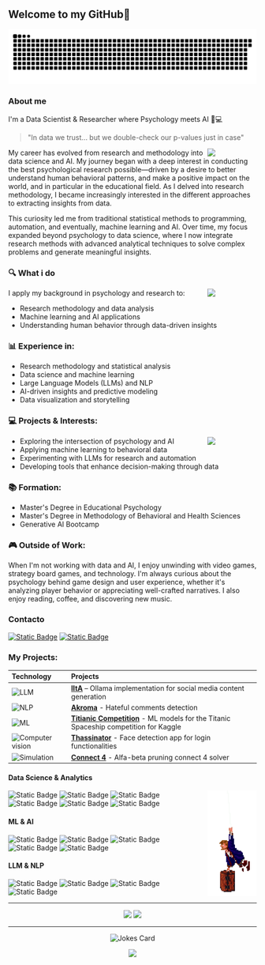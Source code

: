 ## Welcome to my GitHub👋

<p align="center">
  <img src="https://github.com/carrillo-p/carrillo-p/blob/output/github-snake-dark.svg" alt="Snake animation"/>
</p>


### About me

I'm a Data Scientist & Researcher where Psychology meets AI 🧠💻

> "In data we trust... but we double-check our p-values just in case"

<img align="right" src="https://i.imgur.com/cT7iEx6.gif" width="100" height="auto">

My career has evolved from research and methodology into data science and AI. My journey began with a deep interest in conducting the best psychological research possible—driven by a desire to better understand human behavioral patterns, and make a positive impact on the world, and in particular in the educational field. As I delved into research methodology,  I became increasingly interested in the different approaches to extracting insights from data.

This curiosity led me from traditional statistical methods to programming, automation, and eventually, machine learning and AI. Over time, my focus expanded beyond psychology to data science, where I now integrate research methods with advanced analytical techniques to solve complex problems and generate meaningful insights.

### 🔍 What i do
<img align="right" src="https://i.imgur.com/zaJwFnH.gif" width="100" height="auto">
I apply my background in psychology and research to:

  - Research methodology and data analysis
  - Machine learning and AI applications
  - Understanding human behavior through data-driven insights

### 📊 Experience in:
  - Research methodology and statistical analysis
  - Data science and machine learning
  - Large Language Models (LLMs) and NLP
  - AI-driven insights and predictive modeling
  - Data visualization and storytelling

### 💻 Projects & Interests:
<img align="right" src="https://i.imgur.com/rYHylOP.gif" width="100" height="auto">

  - Exploring the intersection of psychology and AI
  - Applying machine learning to behavioral data
  - Experimenting with LLMs for research and automation
  - Developing tools that enhance decision-making through data
    
### 📚 Formation:
   - Master's Degree in Educational Psychology
   - Master's Degree in Methodology of Behavioral and Health Sciences
   - Generative AI Bootcamp

### 🎮 Outside of Work:
When I'm not working with data and AI, I enjoy unwinding with video games, strategy board games, and technology. I'm always curious about the psychology behind game design and user experience, whether it's analyzing player behavior or appreciating well-crafted narratives. I also enjoy reading, coffee, and discovering new music.

### Contacto

  [![Static Badge](https://img.shields.io/badge/mail-%23DCFF4A?style=flat&logo=protonmail)](mailto:alberto.carrillo@protonmail.com)
  [![Static Badge](https://img.shields.io/badge/LinkedIn-%230e76a8?style=flat&logo=linkedin)](https://www.linkedin.com/in/alberto-carrillop/)
  
### My Projects:

| Technology | Projects |
| :------- | :------- |
| ![LLM](https://img.shields.io/badge/-LLM-ff69b4) | [**lItA**](https://github.com/carrillo-p/lItA) – Ollama implementation for social media content generation |
| ![NLP](https://img.shields.io/badge/-NLP-orange) | [**Akroma**](https://github.com/carrillo-p/Akrom) - Hateful comments detection |
| ![ML](https://img.shields.io/badge/-ML-blue) | [**Titianic Competition**](https://github.com/carrillo-p/Titanic_kaggle) - ML models for the Titanic Spaceship competition for Kaggle |
| ![Computer vision](https://img.shields.io/badge/-Computer_Vision-red) | [**Thassinator**](https://github.com/carrillo-p/Thassinator) - Face detection app for login functionalities |
| ![Simulation](https://img.shields.io/badge/-Simulation-yellow) | [**Connect 4**](https://github.com/carrillo-p/connect4) - Alfa-beta pruning connect 4 solver |

#### Data Science & Analytics

<img align="right" src="images/monkey.gif" width="100" height="auto">

![Static Badge](https://img.shields.io/badge/R-%2311BAEE?style=flat&logo=R)
![Static Badge](https://img.shields.io/badge/Python-%23AB6C37?style=flat&logo=Python)
![Static Badge](https://img.shields.io/badge/SQL-%23F3D70C?style=flat&logo=PostgreSQL)
![Static Badge](https://img.shields.io/badge/Power%20BI-%23113BF2?style=flat&logo=Power%20BI)
![Static Badge](https://img.shields.io/badge/Excel-%23217346?style=flat&logo=Microsoft%20Excel)
![Static Badge](https://img.shields.io/badge/Git-%2332D2F0?style=flat&logo=Git)

#### ML & AI
![Static Badge](https://img.shields.io/badge/PyTorch-%232CCEEE?logo=pytorch)
![Static Badge](https://img.shields.io/badge/TensorFlow-%230090FF?logo=TensorFlow)
![Static Badge](https://img.shields.io/badge/scikit--learn-%231E82F7?logo=scikit-learn)
![Static Badge](https://img.shields.io/badge/Keras-%23D00000?style=flat&logo=Keras)
![Static Badge](https://img.shields.io/badge/GitHub%20Copilot-000?logo=githubcopilot&logoColor=fff)

#### LLM & NLP
![Static Badge](https://img.shields.io/badge/-Ollama-000000?style=flat&logo=ollama&logoColor=white)
![Static Badge](https://img.shields.io/badge/Hugging%20Face-FFD21E?logo=huggingface&logoColor=000)
![Static Badge](https://img.shields.io/badge/spaCy-%23D53B09?style=flat&logo=spacy)
![Static Badge](https://img.shields.io/badge/NLTK-%23AB6C37?style=flat&logo=python)


---
<div align="center">
  <img height="180em" src="https://github-readme-stats.vercel.app/api?username=carrillo-p&theme=calm_pink&show_icons=true&count_private=true"/>
  <img height="180em" src="https://github-readme-stats.vercel.app/api/top-langs/?username=carrillo-p&theme=calm_pink&layout=compact&langs_count=6"/>
</div>

---
<div align="center">
  <img src="https://readme-jokes.vercel.app/api?hideBorder&theme=synthwave" alt="Jokes Card"/>
</div>

<p align="center">
  <img src="https://images-wixmp-ed30a86b8c4ca887773594c2.wixmp.com/f/7d30a53a-2129-4ff8-ab17-4e0692743189/d1vc4es-5af54715-3a57-45ae-9c40-bbc8c500d698.png?token=eyJ0eXAiOiJKV1QiLCJhbGciOiJIUzI1NiJ9.eyJzdWIiOiJ1cm46YXBwOjdlMGQxODg5ODIyNjQzNzNhNWYwZDQxNWVhMGQyNmUwIiwiaXNzIjoidXJuOmFwcDo3ZTBkMTg4OTgyMjY0MzczYTVmMGQ0MTVlYTBkMjZlMCIsIm9iaiI6W1t7InBhdGgiOiJcL2ZcLzdkMzBhNTNhLTIxMjktNGZmOC1hYjE3LTRlMDY5Mjc0MzE4OVwvZDF2YzRlcy01YWY1NDcxNS0zYTU3LTQ1YWUtOWM0MC1iYmM4YzUwMGQ2OTgucG5nIn1dXSwiYXVkIjpbInVybjpzZXJ2aWNlOmZpbGUuZG93bmxvYWQiXX0.LVdo1e7g99jSN-uuhKMgkQpPEieB7QW1IlRb4_73i74" width="150" height="auto">
</p>

<!--
**carrillo-p/carrillo-p** is a ✨ _special_ ✨ repository because its `README.md` (this file) appears on your GitHub profile.

Here are some ideas to get you started:

- 🔭 I’m currently working on ...
- 🌱 I’m currently learning ...
- 👯 I’m looking to collaborate on ...
- 🤔 I’m looking for help with ...
- 💬 Ask me about ...
- 📫 How to reach me: ...
- 😄 Pronouns: ...
- ⚡ Fun fact: ...
-->
